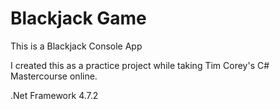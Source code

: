 # Blackjack Game
This is a Blackjack Console App

I created this as a practice project while taking Tim Corey's C# Mastercourse online.

.Net Framework 4.7.2